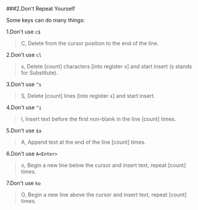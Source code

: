 ###2.Don't Repeat Yourself

Some keys can do many things:

1.Don't use `c$`
> C, Delete from the cursor position to the end of the line.

2.Don't use `cl`
> s, Delete [count] characters [into register x] and start insert (s stands for Substitute).

3.Don't use `^s`
> S, Delete [count] lines [into register x] and start insert.

4.Don't use `^i`
> I, Insert text before the first non-blank in the line [count] times.

5.Don't use `$a`
>A, Append text at the end of the line [count] times.

6.Don't use `A<Enter>`
>o, Begin a new line below the cursor and insert text, repeat [count] times.

7.Don't use `ko`
>O, Begin a new line above the cursor and insert text, repeat [count] times.
